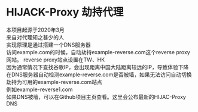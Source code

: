#  HIJACK-Proxy 劫持代理
本项目起源于2020年3月  
来自对代理知之甚少的人  
实现原理是通过搭建一个DNS服务器  
访问example.com的时候，自动劫持example-reverse.com这个reverse proxy网站。
reverse proxy站点设置在TW、HK  
因为通常情况下查找谷歌IP，会出现距离中国大陆距离较远的IP，导致体验下降  
在DNS服务器自动检测example-reverse.com是否被墙，如果无法访问自动切换劫持为可用的example-reverse.com站点  
例如example-reverse1.com  
如果DNS被墙，可以在Github项目主页查看。这里会公布最新的HIJAC-Proxy DNS  

